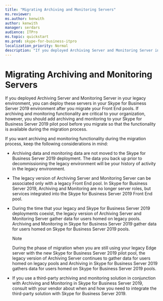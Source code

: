 ```yaml
---
title: "Migrating Archiving and Monitoring Servers"
ms.reviewer: 
ms.author: kenwith
author: kenwith
manager: serdars
audience: ITPro
ms.topic: quickstart
ms.prod: skype-for-business-itpro
localization_priority: Normal
description: "If you deployed Archiving Server and Monitoring Server in your legacy environment, you can deploy these servers in your Skype for Business Server 2019 environment after you migrate your Front End pools. If archiving and monitoring functionality are critical to your organization, however, you should add archiving and monitoring to your Skype for Business Server 2019 pilot pool before you migrate so that the functionality is available during the migration process."
---
```


# Migrating Archiving and Monitoring Servers

If you deployed Archiving Server and Monitoring Server in your legacy environment, you can deploy these servers in your Skype for Business Server 2019 environment after you migrate your Front End pools. If archiving and monitoring functionality are critical to your organization, however, you should add archiving and monitoring to your Skype for Business Server 2019 pilot pool before you migrate so that the functionality is available during the migration process. 
  
If you want archiving and monitoring functionality during the migration process, keep the following considerations in mind:
  
- Archiving data and monitoring data are not moved to the Skype for Business Server 2019 deployment. The data you back up prior to decommissioning the legacy environment will be your history of activity in the legacy environment.
    
- The legacy version of Archiving Server and Monitoring Server can be associated only with a legacy Front End pool. In Skype for Business Server 2019, Archiving and Monitoring are no longer server roles, but services integrated into the Skype for Business Server 2019 Front End pool.
    
- During the time that your legacy and Skype for Business Server 2019 deployments coexist, the legacy version of Archiving Server and Monitoring Server gather data for users homed on legacy pools. Archiving and Monitoring in Skype for Business Server 2019 gather data for users homed on Skype for Business Server 2019 pools.
    
    > [!NOTE]
    > During the phase of migration when you are still using your legacy Edge server with the new Skype for Business Server 2019 pilot pool, the legacy version of Archiving Server continues to gather data for users homed on legacy pools and Archiving in Skype for Business Server 2019 gathers data for users homed on Skype for Business Server 2019 pools. 
  
- If you use a third-party archiving and monitoring solution in conjunction with Archiving and Monitoring in Skype for Business Server 2019, consult with your vendor about when and how you need to integrate the third-party solution with Skype for Business Server 2019.
    

